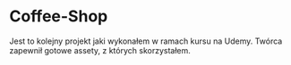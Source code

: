 # Coffee-Shop

Jest to kolejny projekt jaki wykonałem w ramach kursu na Udemy. Twórca zapewnił gotowe assety, z których skorzystałem.
